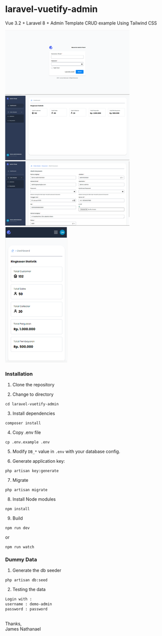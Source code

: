 # laravel-vuetify-admin

Vue 3.2 + Laravel 8 + Admin Template CRUD example Using Tailwind CSS

<img src="Login.PNG" width="400">
<img src="Dashboard.PNG" width="400">
<img src="Form.PNG" width="400">
<img src="Responsive.PNG" width="200">

### Installation

1. Clone the repository

2. Change to directory

````
cd laravel-vuetify-admin
````   

3. Install dependencies

````
composer install
````

4. Copy .env file

```
cp .env.example .env
```

5. Modify `DB_*` value in `.env` with your database config.

6. Generate application key:

````
php artisan key:generate
````

7. Migrate
````
php artisan migrate
````

8. Install Node modules
````
npm install
````

9. Build

````
npm run dev
````
or
````
npm run watch
````

### Dummy Data

1. Generate the db seeder

````
php artisan db:seed
````

2. Testing the data
```
Login with :
username : demo-admin
password : password
```

<br>
Thanks,<br>
James Nathanael